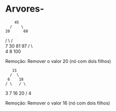 # Arvores-
        45
      /    \
    20      60
   /  \    /  \
  7   30  81  97
 / \        \
4   8       100 

Remoção: Remover o valor 20 (nó com dois filhos)

       15
      /  \
     6    18
    / \   / \
   3   7 16  20
        /
       4

Remoção: Remover o valor 16 (nó com dois filhos)

